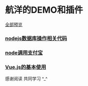 # 航洋的DEMO和插件

[全部预览](https://github.com/hangyangws/myDemo/tree/master/apps)

### [nodejs数据库操作相关代码](https://github.com/hangyangws/myDemo/tree/master/apps/node_sql)

### [node调用支付宝](https://github.com/hangyangws/myDemo/tree/master/apps/alipay_node)

### [Vue.js的基本使用](https://github.com/hangyangws/myDemo/tree/master/apps/vue_demo)

感谢阅读 共同学习 ^_^
